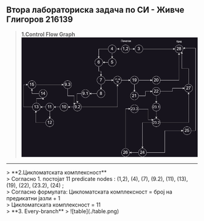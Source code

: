 ## Втора лабораториска задача по СИ - Живче Глигоров 216139
> **1.Control Flow Graph**
>  ![CFG](./CFG.jpg)
<hr></hr>
> **2.Цикломатската комплексност** <br>
> Согласно 1. постојат 11 predicate nodes : (1,2), (4), (7), (9.2), (11), (13), (19), (22), (23.2), (24) ; <br>
> Согласно формулата: Цикломатската комплексност = број на предикатни јазли + 1 <br>
> Цикломатската комплексност = 11 <br>
> **3. Every-branch** 
>  ![table](./table.png)
